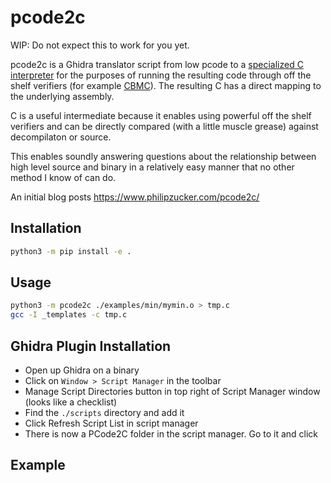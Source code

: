 # pcode2c

WIP: Do not expect this to work for you yet.

pcode2c is a Ghidra translator script from low pcode to a [specialized C interpreter](https://www.gtoal.com/sbt/) for the purposes of running the resulting code through off the shelf verifiers (for example [CBMC](https://github.com/diffblue/cbmc)). The resulting C has a direct mapping to the underlying assembly.

C is a useful intermediate because it enables using powerful off the shelf verifiers and can be directly compared (with a little muscle grease) against decompilaton or source.

This enables soundly answering questions about the relationship between high level source and binary in a relatively easy manner that no other method I know of can do.

An initial blog posts <https://www.philipzucker.com/pcode2c/>

## Installation

```bash
python3 -m pip install -e .
```

## Usage

```bash
python3 -m pcode2c ./examples/min/mymin.o > tmp.c
gcc -I _templates -c tmp.c 
```

## Ghidra Plugin Installation

- Open up Ghidra on a binary
- Click on `Window > Script Manager` in the toolbar
- Manage Script Directories button in top right of Script Manager window (looks like a checklist)
- Find the `./scripts` directory and add it
- Click Refresh Script List in script manager
- There is now a PCode2C folder in the script manager. Go to it and click

## Example
